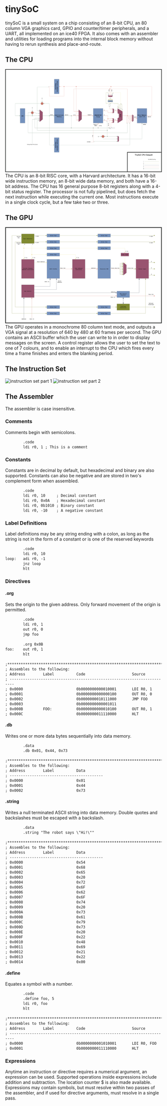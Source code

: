 # tinySoC
tinySoC is a small system on a chip consisting of an 8-bit CPU, an 80 column VGA graphics card, GPIO and counter/timer peripherals, and a UART, all implemented on an ice40 FPGA. It also comes with an assembler and utilities for loading programs into the internal block memory without having to rerun synthesis and place-and-route.

## The CPU
![datapath](resources/datapath.jpg)
The CPU is an 8-bit RISC core, with a Harvard architecture. It has a 16-bit wide instruction memory, an 8-bit wide data memory, and both have a 16-bit address. The CPU has 16 general purpose 8-bit registers along with a 4-bit status register. The processor is not fully pipelined, but does fetch the next instruction while executing the current one. Most instructions execute in a single clock cycle, but a few take two or three.

## The GPU
![gpu](resources/gpu.jpg)
The GPU operates in a monochrome 80 column text mode, and outputs a VGA signal at a resolution of 640 by 480 at 60 frames per second. The GPU contains an ASCII buffer which the user can write to in order to display messages on the screen. A control register allows the user to set the text to one of 7 colours, and to enable an interrupt to the CPU which fires every time a frame finishes and enters the blanking period.

## The Instruction Set
![instruction set part 1](resources/instruction_set_part_1.jpg)
![instruction set part 2](resources/instruction_set_part_2.jpg)

## The Assembler

The assembler is case insensitive.

### Comments
Comments begin with semicolons.
```assembly
        .code
        ldi r0, 1 ; This is a comment
```

### Constants
Constants are in decimal by default, but hexadecimal and binary are also supported. Constants can also be negative and are stored in two's complement form when assembled.
```assembly
        .code
        ldi r0, 10     ; Decimal constant
        ldi r0, 0x0A   ; Hexadecimal constant
        ldi r0, 0b1010 ; Binary constant
        ldi r0, -10    ; A negative constant
```

### Label Definitions
Label definitions may be any string ending with a colon, as long as the string is not in the form of a constant or is one of the reserved keywords

```assembly
        .code
        ldi r0, 10
loop:   adi r0, -1
        jnz loop
        hlt
```

### Directives

#### .org
Sets the origin to the given address. Only forward movement of the origin is permitted.
```assembly
        .code
        ldi r0, 1
        out r0, 0
        jmp foo
        
        .org 0x0B
foo:    out r0, 1
        hlt
        
;*************************************************************************
; Assembles to the following:
; Address        Label          Code                     Source                      
; ------------------------------------------------------------------------
; 0x0000                        0b0000000000010001       LDI R0, 1                                         
; 0x0001                        0b0000000000000100       OUT R0, 0                                         
; 0x0002                        0b0000000010111000       JMP FOO                                           
; 0x0003                        0b0000000000001011                                                         
; 0x000B         FOO:           0b0000000000010100       OUT R0, 1                                         
; 0x000C                        0b0000000011110000       HLT
```

#### .db
Writes one or more data bytes sequentially into data memory.
```assembly
        .data
        .db 0x01, 0x44, 0x73

;*************************************************************************
; Assembles to the following:
; Address        Label          Data                                 
; ------------------------------------------
; 0x0000                        0x01                                         
; 0x0001                        0x44                                         
; 0x0002                        0x73    
```

#### .string
Writes a null terminated ASCII string into data memory. Double quotes and backslashes must be escaped with a backslash.

```assembly
        .data
        .string "The robot says \"Hi!\""
        
;*************************************************************************
; Assembles to the following:
; Address        Label          Data                    
; ------------------------------------------
; 0x0000                        0x54                                         
; 0x0001                        0x68                                         
; 0x0002                        0x65                                         
; 0x0003                        0x20                                         
; 0x0004                        0x72                                         
; 0x0005                        0x6F                                         
; 0x0006                        0x62                                         
; 0x0007                        0x6F                                         
; 0x0008                        0x74                                         
; 0x0009                        0x20                                         
; 0x000A                        0x73                                         
; 0x000B                        0x61                                         
; 0x000C                        0x79                                         
; 0x000D                        0x73                                         
; 0x000E                        0x20                                         
; 0x000F                        0x22                                         
; 0x0010                        0x48                                         
; 0x0011                        0x69                                         
; 0x0012                        0x21                                         
; 0x0013                        0x22
; 0x0014                        0x00
```

#### .define
Equates a symbol with a number.
```assembly
        .code
        .define foo, 5
        ldi r0, foo
        hlt
        
;*************************************************************************
; Assembles to the following:        
; Address        Label          Code                     Source                                    
; ------------------------------------------------------------------------
; 0x0000                        0b0000000001010001       LDI R0, FOO                                       
; 0x0001                        0b0000000011110000       HLT  
```

### Expressions
Anytime an instruction or directive requires a numerical argument, an expression can be used.
Supported operations inside expressions include addition and subtraction. The location counter $ is also made available. Expressions may contain symbols, but must resolve within two passes of the assembler, and if used for directive arguments, must resolve in a single pass.

